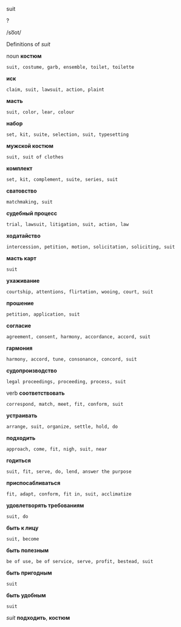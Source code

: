 suit

?

/so͞ot/

Definitions of _suit_

noun
**костюм**

    suit, costume, garb, ensemble, toilet, toilette
**иск**

    claim, suit, lawsuit, action, plaint
**масть**

    suit, color, lear, colour
**набор**

    set, kit, suite, selection, suit, typesetting
**мужской костюм**

    suit, suit of clothes
**комплект**

    set, kit, complement, suite, series, suit
**сватовство**

    matchmaking, suit
**судебный процесс**

    trial, lawsuit, litigation, suit, action, law
**ходатайство**

    intercession, petition, motion, solicitation, soliciting, suit
**масть карт**

    suit
**ухаживание**

    courtship, attentions, flirtation, wooing, court, suit
**прошение**

    petition, application, suit
**согласие**

    agreement, consent, harmony, accordance, accord, suit
**гармония**

    harmony, accord, tune, consonance, concord, suit
**судопроизводство**

    legal proceedings, proceeding, process, suit

verb
**соответствовать**

    correspond, match, meet, fit, conform, suit
**устраивать**

    arrange, suit, organize, settle, hold, do
**подходить**

    approach, come, fit, nigh, suit, near
**годиться**

    suit, fit, serve, do, lend, answer the purpose
**приспосабливаться**

    fit, adapt, conform, fit in, suit, acclimatize
**удовлетворять требованиям**

    suit, do
**быть к лицу**

    suit, become
**быть полезным**

    be of use, be of service, serve, profit, bestead, suit
**быть пригодным**

    suit
**быть удобным**

    suit

_suit_
**подходить**, **костюм**